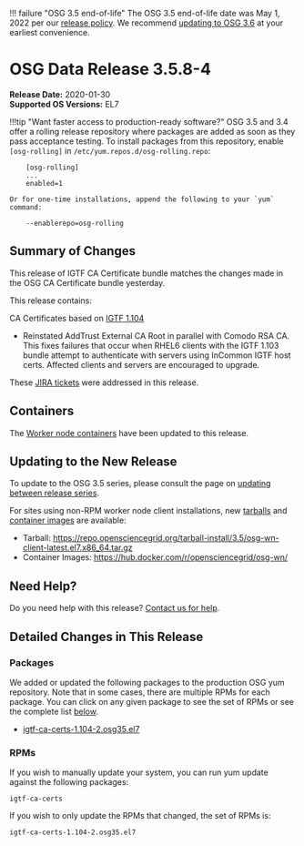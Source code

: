 !!! failure "OSG 3.5 end-of-life"
    The OSG 3.5 end-of-life date was May 1, 2022 per our
    [release policy](https://osg-htc.org/technology/policy/release-series/).
    We recommend
    [updating to OSG 3.6](../updating-to-osg-36.md)
    at your earliest convenience.

OSG Data Release 3.5.8-4
========================

**Release Date:** 2020-01-30    
**Supported OS Versions:** EL7

!!!tip "Want faster access to production-ready software?"
    OSG 3.5 and 3.4 offer a rolling release repository where packages are added as soon as they pass acceptance testing.
    To install packages from this repository, enable `[osg-rolling]` in `/etc/yum.repos.d/osg-rolling.repo`:

        [osg-rolling]
        ...
        enabled=1

    Or for one-time installations, append the following to your `yum` command:

        --enablerepo=osg-rolling

Summary of Changes
------------------

This release of IGTF CA Certificate bundle matches the changes made in the
OSG CA Certificate bundle yesterday.

This release contains:

CA Certificates based on [IGTF 1.104](http://dist.eugridpma.info/distribution/igtf/current/CHANGES)

-   Reinstated AddTrust External CA Root in parallel with Comodo RSA CA.
    This fixes failures that occur when RHEL6 clients with the IGTF 1.103
    bundle attempt to authenticate with servers using InCommon IGTF host certs.
    Affected clients and servers are encouraged to upgrade.

These
[JIRA tickets](https://jira.opensciencegrid.org/issues/?jql=project%20%3D%20SOFTWARE%20AND%20fixVersion%20%3D%203.5.8-3%20ORDER%20BY%20priority%20DESC%2C%20key%20DESC)
were addressed in this release.

Containers
----------

The [Worker node containers](../../worker-node/using-wn-containers.md) have been updated to this release.

Updating to the New Release
---------------------------

To update to the OSG 3.5 series, please consult the page on
[updating between release series](../updating-to-osg-35.md).

For sites using non-RPM worker node client installations, new [tarballs](../../worker-node/install-wn-tarball.md) and
[container images](../../worker-node/using-wn-containers.md) are available:

- Tarball: <https://repo.opensciencegrid.org/tarball-install/3.5/osg-wn-client-latest.el7.x86_64.tar.gz>
- Container Images: <https://hub.docker.com/r/opensciencegrid/osg-wn/>

Need Help?
----------

Do you need help with this release? [Contact us for help](../../common/help.md).

Detailed Changes in This Release
--------------------------------

### Packages

We added or updated the following packages to the production OSG yum repository.
Note that in some cases, there are multiple RPMs for each package.
You can click on any given package to see the set of RPMs or see the complete list [below](#rpms).

-   [igtf-ca-certs-1.104-2.osg35.el7](https://koji.chtc.wisc.edu/koji/search?match=glob&type=build&terms=igtf-ca-certs-1.104-2.osg35.el7)

### RPMs

If you wish to manually update your system, you can run yum update against the following packages:

    igtf-ca-certs

If you wish to only update the RPMs that changed, the set of RPMs is:

``` file
igtf-ca-certs-1.104-2.osg35.el7
```

